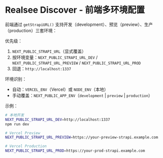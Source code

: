 # Realsee Discover - 前端多环境配置

前端通过 `getStrapiURL()` 支持开发（development）、预览（preview）、生产（production）三套环境：

优先级：
1. `NEXT_PUBLIC_STRAPI_URL`（显式覆盖）
2. 按环境变量：`NEXT_PUBLIC_STRAPI_URL_DEV` / `NEXT_PUBLIC_STRAPI_URL_PREVIEW` / `NEXT_PUBLIC_STRAPI_URL_PROD`
3. 回退：`http://localhost:1337`

环境识别：
- 自动：`VERCEL_ENV`（Vercel）或 `NODE_ENV`（本地）
- 手动覆盖：`NEXT_PUBLIC_APP_ENV`（`development` | `preview` | `production`）

示例：
```bash
# 本地开发
NEXT_PUBLIC_STRAPI_URL_DEV=http://localhost:1337
npm run dev

# Vercel Preview
NEXT_PUBLIC_STRAPI_URL_PREVIEW=https://your-preview-strapi.example.com

# Vercel Production
NEXT_PUBLIC_STRAPI_URL_PROD=https://your-prod-strapi.example.com
```
